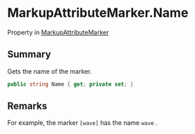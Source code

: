 # MarkupAttributeMarker.Name

Property in [MarkupAttributeMarker](/docs/api/csharp/yarn.markup.markupattributemarker.md)

## Summary


Gets the name of the marker.


```csharp
public string Name { get; private set; }
```

## Remarks


For example, the marker  <code>[wave]</code>  has the name  <code>wave</code> .


